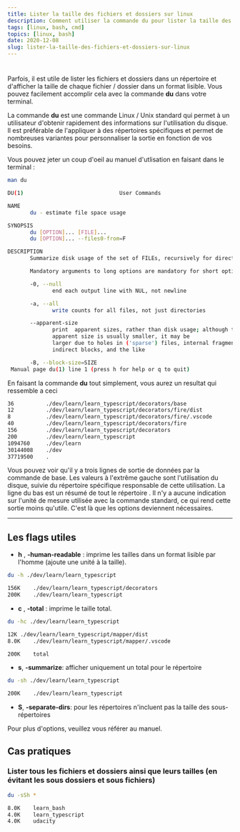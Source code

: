 ```yaml
---
title: Lister la taille des fichiers et dossiers sur linux
description: Comment utiliser la commande du pour lister la taille des fichiers et dossiers
tags: [linux, bash, cmd]
topics: [linux, bash]
date: 2020-12-08
slug: lister-la-taille-des-fichiers-et-dossiers-sur-linux
---
```


#

Parfois, il est utile de lister les fichiers et dossiers dans un répertoire et d'afficher la taille de chaque fichier / dossier dans un format lisible. Vous pouvez facilement accomplir cela avec la commande **du** dans votre terminal.

La commande **du** est une commande Linux / Unix standard qui permet à un utilisateur d'obtenir rapidement des informations sur l'utilisation du disque. Il est préférable de l'appliquer à des répertoires spécifiques et permet de nombreuses variantes pour personnaliser la sortie en fonction de vos besoins.

Vous pouvez jeter un coup d'oeil au manuel d'utlisation en faisant dans le terminal :

```bash
man du
```

```bash
DU(1)                              User Commands                             DU(1)

NAME
       du - estimate file space usage

SYNOPSIS
       du [OPTION]... [FILE]...
       du [OPTION]... --files0-from=F

DESCRIPTION
       Summarize disk usage of the set of FILEs, recursively for directories.

       Mandatory arguments to long options are mandatory for short options too.

       -0, --null
              end each output line with NUL, not newline

       -a, --all
              write counts for all files, not just directories

       --apparent-size
              print  apparent sizes, rather than disk usage; although the
              apparent size is usually smaller, it may be
              larger due to holes in ('sparse') files, internal fragmentation,
              indirect blocks, and the like

       -B, --block-size=SIZE
 Manual page du(1) line 1 (press h for help or q to quit)
```

En faisant la commande **du** tout simplement, vous aurez un resultat qui ressemble a ceci

```bash
36          ./dev/learn/learn_typescript/decorators/base
12          ./dev/learn/learn_typescript/decorators/fire/dist
8           ./dev/learn/learn_typescript/decorators/fire/.vscode
40          ./dev/learn/learn_typescript/decorators/fire
156         ./dev/learn/learn_typescript/decorators
200         ./dev/learn/learn_typescript
1094760     ./dev/learn
30144008    ./dev
37719500    .
```

Vous pouvez voir qu'il y a trois lignes de sortie de données par la commande de base. Les valeurs à l'extrême gauche sont l'utilisation du disque, suivie du répertoire spécifique responsable de cette utilisation. La ligne du bas est un résumé de tout le répertoire . Il n'y a aucune indication sur l'unité de mesure utilisée avec la commande standard, ce qui rend cette sortie moins qu'utile. C'est là que les options deviennent nécessaires.

---

## Les flags utiles

- **h** , **-human-readable** : imprime les tailles dans un format lisible par l'homme (ajoute une unité à la taille).

```bash
du -h ./dev/learn/learn_typescript
```

```bash
156K	./dev/learn/learn_typescript/decorators
200K	./dev/learn/learn_typescript
```

- **c** , **-total** : imprime le taille total.

```bash
du -hc ./dev/learn/learn_typescript
```

```bash
12K	./dev/learn/learn_typescript/mapper/dist
8.0K	./dev/learn/learn_typescript/mapper/.vscode

200K	total
```

- **s**, **-summarize**: afficher uniquement un total pour le répertoire

```bash
du -sh ./dev/learn/learn_typescript
```

```bash
200K	./dev/learn/learn_typescript
```

- **S**, **-separate-dirs**: pour les répertoires n'incluent pas la taille des sous-répertoires

Pour plus d'options, veuillez vous référer au manuel.

## Cas pratiques

### Lister tous les fichiers et dossiers ainsi que leurs tailles (en évitant les sous dossiers et sous fichiers)

```bash
du -sSh *
```

```bash
8.0K	learn_bash
4.0K	learn_typescript
4.0K	udacity
```
